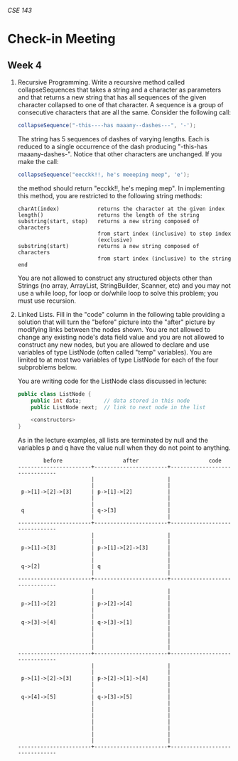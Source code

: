 _CSE 143_
# Check-in Meeting
## Week 4

1. Recursive Programming. Write a recursive method called collapseSequences that takes a string and a character as parameters and that returns a new string that has all sequences of the given character collapsed to one of that character. A sequence is a group of consecutive characters that are all the same. Consider the following call:

	```java
	collapseSequence("-this----has maaany--dashes---", '-');
	```

	The string has 5 sequences of dashes of varying lengths. Each is reduced to a single occurrence of the dash producing "-this-has maaany-dashes-". Notice that other characters are unchanged. If you make the call:

	```java
	collapseSequence("eecckk!!, he's meeeping meep", 'e');
	```

	the method should return "ecckk!!, he's meping mep". In implementing this method, you are restricted to the following string methods:

	```
	charAt(index)            returns the character at the given index
	length()                 returns the length of the string
	substring(start, stop)   returns a new string composed of characters
	                         from start index (inclusive) to stop index
	                         (exclusive)
	substring(start)         returns a new string composed of characters
	                         from start index (inclusive) to the string end
	```

	You are not allowed to construct any structured objects other than Strings (no array, ArrayList, StringBuilder, Scanner, etc) and you may not use a while loop, for loop or do/while loop to solve this problem; you must use recursion.

1. Linked Lists. Fill in the "code" column in the following table providing a solution that will turn the "before" picture into the "after" picture by modifying links between the nodes shown. You are not allowed to change any existing node's data field value and you are not allowed to construct any new nodes, but you are allowed to declare and use variables of type ListNode (often called "temp" variables). You are limited to at most two variables of type ListNode for each of the four subproblems below.

	You are writing code for the ListNode class discussed in lecture:

	```java
	public class ListNode {
		public int data;       // data stored in this node
		public ListNode next;  // link to next node in the list

		<constructors>
	}
	```

	As in the lecture examples, all lists are terminated by null and the variables p and q have the value null when they do not point to anything.

	```
	        before                   after                      code
	-----------------------+-----------------------+-------------------------------
	                       |                       |
	                       |                       |
	 p->[1]->[2]->[3]      | p->[1]->[2]           |
	                       |                       |
	                       |                       |
	 q                     | q->[3]                |
	                       |                       |
	-----------------------+-----------------------+-------------------------------
	                       |                       |
	                       |                       |
	 p->[1]->[3]           | p->[1]->[2]->[3]      |
	                       |                       |
	                       |                       |
	 q->[2]                | q                     |
	                       |                       |
	-----------------------+-----------------------+-------------------------------
	                       |                       |
	                       |                       |
	 p->[1]->[2]           | p->[2]->[4]           |
	                       |                       |
	                       |                       |
	 q->[3]->[4]           | q->[3]->[1]           |
	                       |                       |
	                       |                       |
	                       |                       |
	                       |                       |
	-----------------------+-----------------------+-------------------------------
	                       |                       |
	                       |                       |
	 p->[1]->[2]->[3]      | p->[2]->[1]->[4]      |
	                       |                       |
	                       |                       |
	 q->[4]->[5]           | q->[3]->[5]           |
	                       |                       |
	                       |                       |
	                       |                       |
	                       |                       |
	                       |                       |
	                       |                       |
	                       |                       |
	-----------------------+-----------------------+-------------------------------
	```
